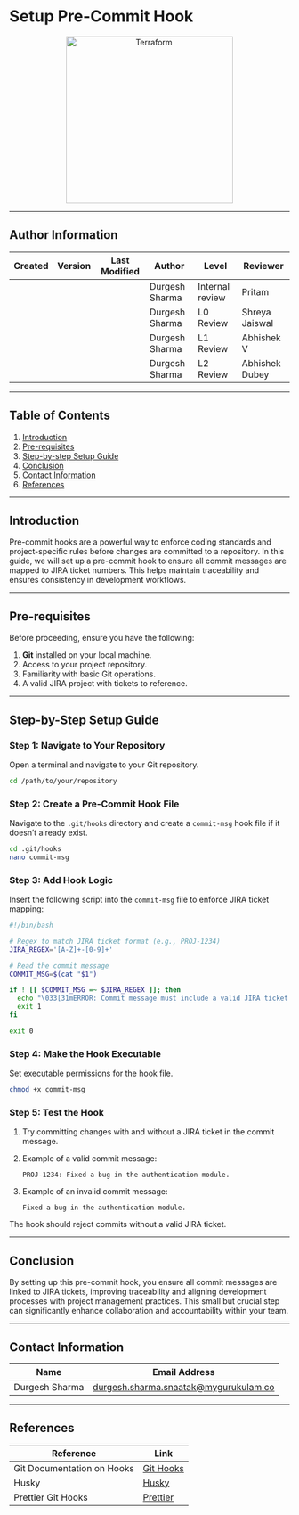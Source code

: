 # Setup Pre-Commit Hook

<div align="center">
    <img width="300" alt="Terraform" src="https://hamon.in/wp-content/uploads/2023/05/git-hooks.png">
</div>

---

## Author Information

| **Created**       | **Version** | **Last Modified** | **Author**        | **Level**            | **Reviewer**  |
|--------------------|-------------|-------------------|-------------------|----------------------|---------------|
|       |           |         |  Durgesh Sharma   | Internal review      | Pritam        |
|          |           |         |   Durgesh Sharma  | L0 Review            | Shreya Jaiswal|
|         |             |                   | Durgesh Sharma   | L1 Review            | Abhishek V    |
|          |             |                   |  Durgesh Sharma  | L2 Review            | Abhishek Dubey    |

---

## Table of Contents

1. [Introduction](#introduction)
2. [Pre-requisites](#pre-requisites)
3. [Step-by-step Setup Guide](#step-by-step-setup-guide)
4. [Conclusion](#conclusion)
5. [Contact Information](#contact-information)
6. [References](#references)

---

## Introduction
Pre-commit hooks are a powerful way to enforce coding standards and project-specific rules before changes are committed to a repository. In this guide, we will set up a pre-commit hook to ensure all commit messages are mapped to JIRA ticket numbers. This helps maintain traceability and ensures consistency in development workflows.

---

## Pre-requisites
Before proceeding, ensure you have the following:

1. **Git** installed on your local machine. 
2. Access to your project repository.
3. Familiarity with basic Git operations.
4. A valid JIRA project with tickets to reference.

---

## Step-by-Step Setup Guide

### Step 1: Navigate to Your Repository
Open a terminal and navigate to your Git repository.

```bash
cd /path/to/your/repository
```

### Step 2: Create a Pre-Commit Hook File
Navigate to the `.git/hooks` directory and create a `commit-msg` hook file if it doesn’t already exist.

```bash
cd .git/hooks
nano commit-msg
```

### Step 3: Add Hook Logic
Insert the following script into the `commit-msg` file to enforce JIRA ticket mapping:

```bash
#!/bin/bash

# Regex to match JIRA ticket format (e.g., PROJ-1234)
JIRA_REGEX='[A-Z]+-[0-9]+'

# Read the commit message
COMMIT_MSG=$(cat "$1")

if ! [[ $COMMIT_MSG =~ $JIRA_REGEX ]]; then
  echo "\033[31mERROR: Commit message must include a valid JIRA ticket (e.g., PROJ-1234).\033[0m"
  exit 1
fi

exit 0
```

### Step 4: Make the Hook Executable
Set executable permissions for the hook file.

```bash
chmod +x commit-msg
```

### Step 5: Test the Hook
1. Try committing changes with and without a JIRA ticket in the commit message.
2. Example of a valid commit message:

   ```
   PROJ-1234: Fixed a bug in the authentication module.
   ```

3. Example of an invalid commit message:

   ```
   Fixed a bug in the authentication module.
   ```

The hook should reject commits without a valid JIRA ticket.

---

## Conclusion
By setting up this pre-commit hook, you ensure all commit messages are linked to JIRA tickets, improving traceability and aligning development processes with project management practices. This small but crucial step can significantly enhance collaboration and accountability within your team.

---

## Contact Information

| **Name**           | **Email Address**                                 |
|----------------|-----------------------------------------------|
| Durgesh Sharma | durgesh.sharma.snaatak@mygurukulam.co         |

---

## References
| Reference                         | Link                                              |
|-----------------------------------|---------------------------------------------------|
| Git Documentation on Hooks        | [Git Hooks](https://git-scm.com/docs/githooks)    |
| Husky                             | [Husky](https://typicode.github.io/husky/)        |
| Prettier Git Hooks                | [Prettier](https://prettier.io/docs/en/precommit.html) |


